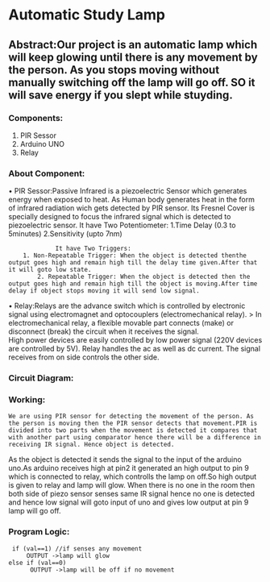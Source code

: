 # Automatic Study Lamp
  ## Abstract:Our project is an automatic lamp which will keep glowing until there is any movement by the person. As you stops moving without manually switching off the lamp will go off. SO it will save energy if you slept while stuyding.


### Components:
1.	PIR Sessor
2.	Arduino UNO
3.	Relay

### About Component:
   • PIR Sessor:Passive Infrared is a piezoelectric Sensor which generates energy when exposed to heat. As Human body generates heat in the form of infrared radiation wich gets detected by PIR sensor. Its Fresnel Cover is specially designed to  focus the infrared signal which is detected to piezoelectric sensor. 
	It have Two Potentiometer:
	     1.Time Delay (0.3 to 5minutes)
	     2.Sensitivity (upto 7nm)

                 It have Two Triggers:
	    1. Non-Repeatable Trigger: When the object is detected thenthe output goes high and remain high till the delay time given.After that it will goto low state. 
     	    2. Repeatable Trigger: When the object is detected then the output goes high and remain high till the object is moving.After time delay if object stops moving it will send low signal. 

 
		  
  • Relay:Relays are the advance switch which is controlled by electronic signal using electromagnet and optocouplers (electromechanical relay). 
	>  In electromechanical relay, a flexible movable part connects (make) or disconnect (break) the circuit when it receives the  signal.  
	    High power devices are easily controlled by low power signal (220V devices are controlled by 5V). Relay handles the ac as well as dc current. 
                        The signal receives from on side controls the other side.

### Circuit Diagram:


### Working: 
	We are using PIR sensor for detecting the movement of the person. As the person is moving then the PIR sensor detects that movement.PIR is divided into two parts when the movement is detected it compares that with another part using comparator hence there will be a difference in receiving IR signal. Hence object is detected.
As the object is detected it sends the signal to the input of the arduino uno.As arduino receives high at pin2 it generated an high output to pin 9 which is connected to relay, which controlls the lamp on off.So high output is given to relay and lamp will glow.
When there is no one in the room then both side of piezo sensor senses same IR signal hence no one is detected and hence low signal will goto input of uno and gives low output at pin 9 lamp will go off. 


### Program Logic:
     if (val==1) //if senses any movement
         OUTPUT ->lamp will glow
    else if (val==0)
          OUTPUT ->lamp will be off if no movement




